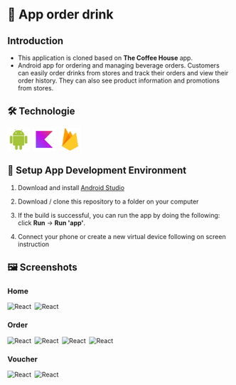 # :iphone: App order drink
## Introduction
* This application is cloned based on **The Coffee House** app.
* Android app for ordering and managing beverage orders. Customers can easily order drinks from stores and track their orders and view their order history. They can also see product information and promotions from stores.
## 🛠️ Technologie
<img src="https://github.com/devicons/devicon/blob/master/icons/android/android-original.svg" title="TS" alt="React" width="50" height="50"/>&nbsp;
<img src="https://github.com/devicons/devicon/blob/master/icons/kotlin/kotlin-original.svg" title="kotlin" alt="React" width="50" height="50"/>&nbsp;
<img src="https://github.com/devicons/devicon/blob/master/icons/firebase/firebase-original.svg" title="Firebase" alt="React" width="50" height="50"/>&nbsp;

## 🔂 Setup App Development Environment

1. Download and install [Android Studio](https://developer.android.com/studio)

2. Download / clone this repository to a folder on your computer
3. If the build is successful, you can run the app by doing the following: click **Run** -> **Run 'app'**.
4. Connect your phone or create a new virtual device following on screen instruction

## 🖼️ Screenshots
### Home 
<img src="https://github.com/trmylinh/DATN_TheCoffee/assets/89790450/9c490fdb-255b-45dd-96de-1a3e5b3ed6e2" title="TS" alt="React" width="150" height="300"/>&nbsp;
<img src="https://github.com/trmylinh/DATN_TheCoffee/assets/89790450/768fb81d-6a40-4fad-b7f1-0778041eaa06" title="TS" alt="React" width="150" height="300"/>&nbsp;

### Order
<img src="https://github.com/trmylinh/DATN_TheCoffee/assets/89790450/2c332fd7-a0df-4236-8f23-29edbff62ebd" title="TS" alt="React" width="150" height="300"/>&nbsp;
<img src="https://github.com/trmylinh/DATN_TheCoffee/assets/89790450/405b2cdd-9e36-42bc-bf07-348d6ed1941a" title="TS" alt="React" width="150" height="300"/>&nbsp;
<img src="https://github.com/trmylinh/DATN_TheCoffee/assets/89790450/b0596a54-b2e6-4827-aa4a-c557e64c2c38" title="TS" alt="React" width="150" height="300"/>&nbsp;
<img src="https://github.com/trmylinh/DATN_TheCoffee/assets/89790450/d37771f2-a756-417e-b82b-984674524f7b" title="TS" alt="React" width="150" height="300"/>&nbsp;

### Voucher
<img src="https://github.com/trmylinh/DATN_TheCoffee/assets/89790450/b8dd80c2-e72d-4057-94d3-912a410eb604" title="TS" alt="React" width="150" height="300"/>&nbsp;
<img src="https://github.com/trmylinh/DATN_TheCoffee/assets/89790450/c8a1145b-97d0-4143-9a78-198ee6afb636" title="TS" alt="React" width="150" height="300"/>&nbsp;

